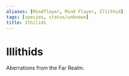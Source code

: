 ```yaml
---
aliases: [Mindflayer, Mind Flayer, Illithid]
tags: [species, status/unknown]
title: Ithilids
---
```


# Illithids

Aberrations from the Far Realm. 

